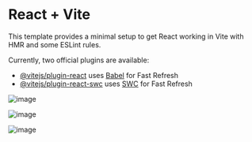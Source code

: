 # React + Vite

This template provides a minimal setup to get React working in Vite with HMR and some ESLint rules.

Currently, two official plugins are available:

- [@vitejs/plugin-react](https://github.com/vitejs/vite-plugin-react/blob/main/packages/plugin-react/README.md) uses [Babel](https://babeljs.io/) for Fast Refresh
- [@vitejs/plugin-react-swc](https://github.com/vitejs/vite-plugin-react-swc) uses [SWC](https://swc.rs/) for Fast Refresh

![image](https://github.com/user-attachments/assets/dfa4af08-9639-4f33-8080-ddb16b7a9547)


![image](https://github.com/user-attachments/assets/cacdf9ef-b0e9-4548-8a3e-5f99a2eb0ca5)

![image](https://github.com/user-attachments/assets/5aa4b0fa-1632-4098-a973-4db7cc9ad7ba)




